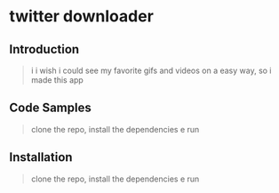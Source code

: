 # twitter downloader

## Introduction

> i i wish i could see my favorite gifs and videos on a easy way, so i made this app 

## Code Samples

> clone the repo, install the dependencies e run

## Installation

> clone the repo, install the dependencies e run